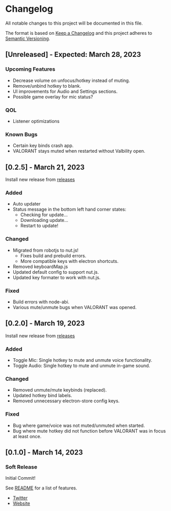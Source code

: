 # Changelog

All notable changes to this project will be documented in this file.

The format is based on [Keep a Changelog](https://keepachangelog.com/en/1.0.0/)
and this project adheres to [Semantic Versioning](https://semver.org/spec/v2.0.0.html).

## [Unreleased] - Expected: March 28, 2023

### Upcoming Features

- Decrease volume on unfocus/hotkey instead of muting.
- Remove/unbind hotkey to blank.
- UI improvements for Audio and Settings sections.
- Possible game overlay for mic status?

### QOL

- Listener optimizations

### Known Bugs

- Certain key binds crash app.
- VALORANT stays muted when restarted without Valbility open.

## [0.2.5] - March 21, 2023

Install new release from [releases](https://github.com/markzhdan/Valbility/releases/tag/0.2.5)

### Added

- Auto updater
- Status message in the bottom left hand corner states:
  - Checking for update...
  - Downloading update...
  - Restart to update!

### Changed

- Migrated from robotjs to nut.js!
  - Fixes build and prebuild errors.
  - More compatible keys with electron shortcuts.
- Removed keyboardMap.js
- Updated default config to support nut.js.
- Updated key formater to work with nut.js.

### Fixed

- Build errors with node-abi.
- Various mute/unmute bugs when VALORANT was opened.

## [0.2.0] - March 19, 2023

Install new release from [releases](https://github.com/markzhdan/Valbility/releases/tag/0.2.0)

### Added

- Toggle Mic: Single hotkey to mute and unmute voice functionality.
- Toggle Audio: Single hotkey to mute and unmute in-game sound.

### Changed

- Removed unmute/mute keybinds (replaced).
- Updated hotkey bind labels.
- Removed unnecessary electron-store config keys.

### Fixed

- Bug where game/voice was not muted/unmuted when started.
- Bug where mute hotkey did not function before VALORANT was in focus at least once.

## [0.1.0] - March 14, 2023

### Soft Release

Initial Commit!

See [README](https://github.com/markzhdan/Valbility/blob/master/README.md) for a list of features.

- [Twitter](https://twitter.com/Valbility)
- [Website](http://valbility.com/)
